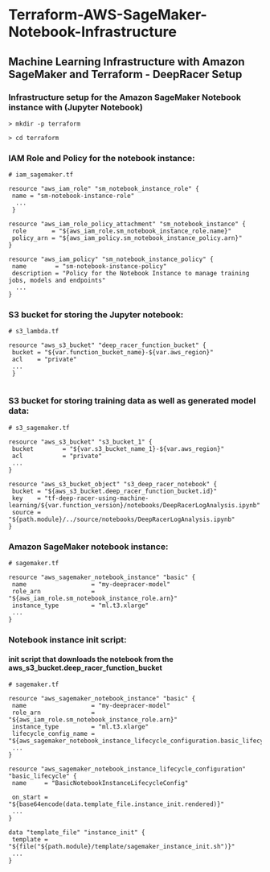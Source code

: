 # Terraform-AWS-SageMaker-Notebook-Infrastructure

Machine Learning Infrastructure with Amazon SageMaker and Terraform - DeepRacer Setup
--------------------------------------------------------------------------------------------------------------


### Infrastructure setup for the Amazon SageMaker Notebook instance with (Jupyter Notebook)
```
> mkdir -p terraform
```

```
> cd terraform
 ```
 
 ### IAM Role and Policy for the notebook instance:

 ```
# iam_sagemaker.tf

resource "aws_iam_role" "sm_notebook_instance_role" {
  name = "sm-notebook-instance-role"
   ...
  }
  
resource "aws_iam_role_policy_attachment" "sm_notebook_instance" {
  role       = "${aws_iam_role.sm_notebook_instance_role.name}"
  policy_arn = "${aws_iam_policy.sm_notebook_instance_policy.arn}"
}

resource "aws_iam_policy" "sm_notebook_instance_policy" {
  name        = "sm-notebook-instance-policy"
  description = "Policy for the Notebook Instance to manage training jobs, models and endpoints"
   ...
}

 ```
 
 ### S3 bucket for storing the Jupyter notebook:

 ```
# s3_lambda.tf

resource "aws_s3_bucket" "deep_racer_function_bucket" {
  bucket = "${var.function_bucket_name}-${var.aws_region}"
  acl    = "private"
  ...
  }


 ```
 
 ### S3 bucket for storing training data as well as generated model data:

 ```
# s3_sagemaker.tf

resource "aws_s3_bucket" "s3_bucket_1" {
  bucket        = "${var.s3_bucket_name_1}-${var.aws_region}"
  acl           = "private"
  ...
 }
 
resource "aws_s3_bucket_object" "s3_deep_racer_notebook" {
  bucket = "${aws_s3_bucket.deep_racer_function_bucket.id}"
  key    = "tf-deep-racer-using-machine-learning/${var.function_version}/notebooks/DeepRacerLogAnalysis.ipynb"
  source = "${path.module}/../source/notebooks/DeepRacerLogAnalysis.ipynb"
}
 ```
 
  ### Amazon SageMaker notebook instance:

 ```
# sagemaker.tf

resource "aws_sagemaker_notebook_instance" "basic" {
  name                  = "my-deepracer-model"
  role_arn              = "${aws_iam_role.sm_notebook_instance_role.arn}"
  instance_type         = "ml.t3.xlarge"
  ...
}
 ```
 
   ### Notebook instance init script:
   #### init script that downloads the notebook from the aws_s3_bucket.deep_racer_function_bucket

 ```
# sagemaker.tf

resource "aws_sagemaker_notebook_instance" "basic" {
  name                  = "my-deepracer-model"
  role_arn              = "${aws_iam_role.sm_notebook_instance_role.arn}"
  instance_type         = "ml.t3.xlarge"
  lifecycle_config_name = "${aws_sagemaker_notebook_instance_lifecycle_configuration.basic_lifecycle.name}"
  ...
}

resource "aws_sagemaker_notebook_instance_lifecycle_configuration" "basic_lifecycle" {
  name     = "BasicNotebookInstanceLifecycleConfig"

  on_start = "${base64encode(data.template_file.instance_init.rendered)}"
  ...
}

data "template_file" "instance_init" {
  template = "${file("${path.module}/template/sagemaker_instance_init.sh")}"
  ...
}

 ```
